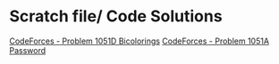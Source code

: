 #  Scratch file/ Code Solutions
[CodeForces - Problem 1051D Bicolorings](https://codeforces.com/contest/1051/submission/46049994)
[CodeForces - Problem 1051A Password](https://codeforces.com/contest/1051/submission/46058098)
